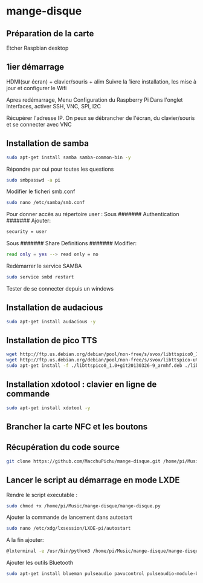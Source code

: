 # mange-disque

## Préparation de la carte
Etcher
Raspbian desktop

## 1ier démarrage
HDMI(sur écran) + clavier/souris + alim
Suivre la 1iere installation, les mise à jour et configurer le Wifi

Apres redémarrage, Menu Configuration du Raspberry Pi
Dans l'onglet Interfaces, activer SSH, VNC, SPI, I2C

Récupérer l'adresse IP.
On peux se débrancher de l'écran, du clavier/souris et se connecter avec VNC

## Installation de samba
	
```bash
sudo apt-get install samba samba-common-bin -y
```

Répondre par oui pour toutes les questions
```bash
sudo smbpasswd -a pi
```
Modifier le ficheri smb.conf
```bash
sudo nano /etc/samba/smb.conf
```
Pour donner accès au répertoire user :
Sous ####### Authentication #######
Ajouter: 
```bash
security = user
```

Sous #######  Share Definitions ####### 
Modifier: 
```bash
read only = yes --> read only = no
```

Redémarrer le service SAMBA
```bash
sudo service smbd restart
```
Tester de se connecter depuis un windows
	
## Installation de audacious
```bash
sudo apt-get install audacious -y
```


## Installation de pico TTS
```bash
wget http://ftp.us.debian.org/debian/pool/non-free/s/svox/libttspico0_1.0+git20130326-9_armhf.deb
wget http://ftp.us.debian.org/debian/pool/non-free/s/svox/libttspico-utils_1.0+git20130326-9_armhf.deb
sudo apt-get install -f ./libttspico0_1.0+git20130326-9_armhf.deb ./libttspico-utils_1.0+git20130326-9_armhf.deb -y
```

## Installation xdotool :  clavier en ligne de commande
```bash
sudo apt-get install xdotool -y
```


## Brancher la carte NFC et les boutons

## Récupération du code source
```bash
git clone https://github.com/MacchuPichu/mange-disque.git /home/pi/Music/mange-disque
```
	

## Lancer le script au démarrage en mode LXDE
Rendre le script executable : 
```bash
sudo chmod +x /home/pi/Music/mange-disque/mange-disque.py
```
	

Ajouter la commande de lancement dans autostart
```bash
sudo nano /etc/xdg/lxsession/LXDE-pi/autostart
```
A la fin ajouter: 
```bash
@lxterminal -e /usr/bin/python3 /home/pi/Music/mange-disque/mange-disque.py
```


Ajouter les outils Bluetooth
```bash
sudo apt-get install blueman pulseaudio pavucontrol pulseaudio-module-bluetooth
```

